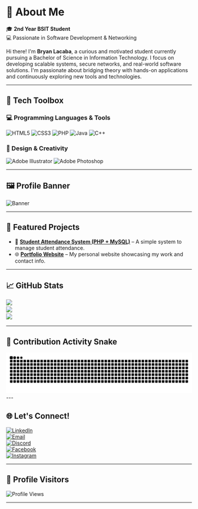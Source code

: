 # 💼 About Me

🎓 **2nd Year BSIT Student**  
💻 Passionate in Software Development & Networking

Hi there! I'm **Bryan Lacaba**, a curious and motivated student currently pursuing a Bachelor of Science in Information Technology. I focus on developing scalable systems, secure networks, and real-world software solutions. I'm passionate about bridging theory with hands-on applications and continuously exploring new tools and technologies.

---

## 🧰 Tech Toolbox

### 💻 Programming Languages & Tools
![HTML5](https://img.shields.io/badge/HTML5-E34F26?style=flat&logo=html5&logoColor=white)
![CSS3](https://img.shields.io/badge/CSS3-1572B6?style=flat&logo=css3&logoColor=white)
![PHP](https://img.shields.io/badge/PHP-777BB4?style=flat&logo=php&logoColor=white)
![Java](https://img.shields.io/badge/Java-ED8B00?style=flat&logo=openjdk&logoColor=white)
![C++](https://img.shields.io/badge/C++-00599C?style=flat&logo=c%2B%2B&logoColor=white)

### 🎨 Design & Creativity
![Adobe Illustrator](https://img.shields.io/badge/Illustrator-FF9A00?style=flat&logo=adobe-illustrator&logoColor=white)
![Adobe Photoshop](https://img.shields.io/badge/Photoshop-31A8FF?style=flat&logo=adobe-photoshop&logoColor=white)

---

## 🖼 Profile Banner

![Banner](https://media1.tenor.com/m/DjFgsyrrHFAAAAAd/code.gif)

---

## 📂 Featured Projects

- 🔐 [**Student Attendance System (PHP + MySQL)**](https://github.com/Lacaba-Bry/student-attendance-system) – A simple system to manage student attendance.
- 🌐 [**Portfolio Website**](https://github.com/Lacaba-Bry/portfolio) – My personal website showcasing my work and contact info.

---

## 📈 GitHub Stats

![](https://github-readme-stats.vercel.app/api?username=Lacaba-Bry&theme=radical&hide_border=false&show_icons=true)  
![](https://github-readme-streak-stats.herokuapp.com/?user=Lacaba-Bry&theme=radical&hide_border=false)  
![](https://github-readme-stats.vercel.app/api/top-langs/?username=Lacaba-Bry&layout=compact&theme=radical&hide_border=false)

---

## 🐍 Contribution Activity Snake

<picture>
  <source media="(prefers-color-scheme: dark)" srcset="https://raw.githubusercontent.com/Lacaba-Bry/Lacaba-Bry/output/github-contribution-grid-snake.svg" />
  <source media="(prefers-color-scheme: light)" srcset="https://raw.githubusercontent.com/Lacaba-Bry/Lacaba-Bry/output/github-contribution-grid-snake.svg" />
  <img alt="github contribution grid snake animation" src="https://raw.githubusercontent.com/Lacaba-Bry/Lacaba-Bry/output/github-contribution-grid-snake.svg" />
</picture>
---

## 🌐 Let's Connect!

[![LinkedIn](https://img.shields.io/badge/LinkedIn-0077B5.svg?style=flat&logo=linkedin&logoColor=white)](https://linkedin.com/in/Bryan%20Lacaba)  
[![Email](https://img.shields.io/badge/Email-D14836?style=flat&logo=gmail&logoColor=white)](mailto:bryan.lacaba@cvsu.edu.ph)  
[![Discord](https://img.shields.io/badge/Discord-7289DA.svg?style=flat&logo=discord&logoColor=white)](https://discord.gg/bruan0548)  
[![Facebook](https://img.shields.io/badge/Facebook-1877F2?style=flat&logo=facebook&logoColor=white)](https://facebook.com/@bryanlacabaxx)  
[![Instagram](https://img.shields.io/badge/Instagram-E4405F.svg?style=flat&logo=instagram&logoColor=white)](https://instagram.com/bryanlacabaxx)  

---


## 📍 Profile Visitors
![Profile Views](https://hits.seeyoufarm.com/api/count/incr/badge.svg?url=https://github.com/Lacaba-Bry&title=Profile%20Views)


---
